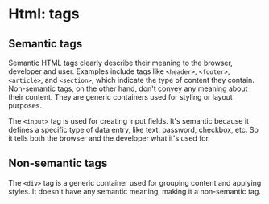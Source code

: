 # Html: tags

## Semantic tags

Semantic HTML tags clearly describe their meaning to the browser, developer and user. Examples include tags like `<header>`, `<footer>`, `<article>`, and `<section>`, which indicate the type of content they contain. Non-semantic tags, on the other hand, don't convey any meaning about their content. They are generic containers used for styling or layout purposes.

The `<input>` tag is used for creating input fields. It's semantic because it defines a specific type of data entry, like text, password, checkbox, etc. So it tells both the browser and the developer what it's used for.

## Non-semantic tags

The `<div>` tag is a generic container used for grouping content and applying styles. It doesn't have any semantic meaning, making it a non-semantic tag.